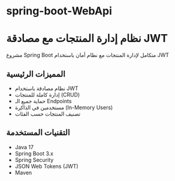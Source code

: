 # spring-boot-WebApi

# نظام إدارة المنتجات مع مصادقة JWT

مشروع Spring Boot متكامل لإدارة المنتجات مع نظام أمان باستخدام JWT

## المميزات الرئيسية
- نظام مصادقة باستخدام JWT
- إدارة كاملة للمنتجات (CRUD)
- حماية جميع الـ Endpoints
- مستخدمين في الذاكرة (In-Memory Users)
- تصنيف المنتجات حسب الفئات

## التقنيات المستخدمة
- Java 17
- Spring Boot 3.x
- Spring Security
- JSON Web Tokens (JWT)
- Maven
